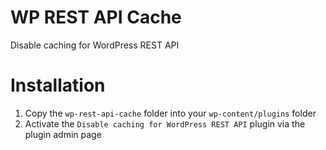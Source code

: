 WP REST API Cache
====
Disable caching for WordPress REST API

Installation
====
1. Copy the `wp-rest-api-cache` folder into your `wp-content/plugins` folder
2. Activate the `Disable caching for WordPress REST API` plugin via the
   plugin admin page
